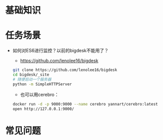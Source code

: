 # 基础知识

# 任务场景
* 如何对ES6进行监控？以前的bigdesk不能用了？
    - https://github.com/lenolee16/bigdesk
    
    ```bash
    git clone https://github.com/lenolee16/bigdesk
    cd bigdesk/_site
    # 随便启动一个服务器
    python -m SimpleHTTPServer
    ```
    
    - 也可以用cerebro：
    ```bash
    docker run -d -p 9000:9000 --name cerebro yannart/cerebro:latest
    open http://127.0.0.1:9000/
    ```
    
# 常见问题
